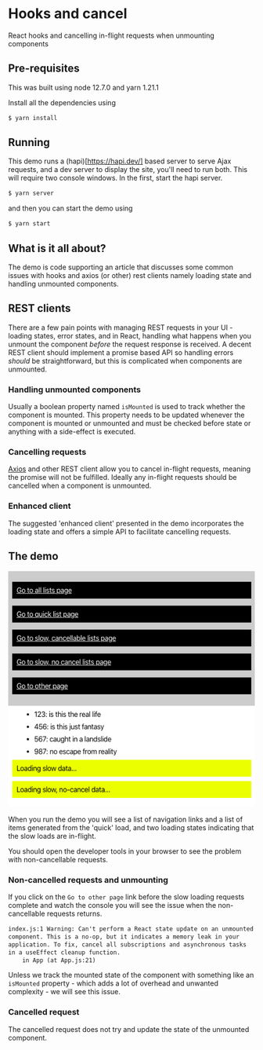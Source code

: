 # Hooks and cancel

React hooks and cancelling in-flight requests when unmounting components

## Pre-requisites

This was built using node 12.7.0 and yarn 1.21.1

Install all the dependencies using

```bash
$ yarn install
```

## Running

This demo runs a (hapi)[https://hapi.dev/] based server to serve Ajax requests, and a dev server to display the site, you'll need to run both. This will require two console windows. In the first, start the hapi server.

```bash
$ yarn server
```

and then you can start the demo using

```bash
$ yarn start
```

## What is it all about?

The demo is code supporting an article []() that discusses some common issues with hooks and axios (or other) rest clients namely loading state and handling unmounted components.

## REST clients

There are a few pain points with managing REST requests in your UI - loading states, error states, and in React, handling what happens when you unmount the component _before_ the request response is received. A decent REST client should implement a promise based API so handling errors _should_ be straightforward, but this is complicated when components are unmounted.

### Handling unmounted components

Usually a boolean property named `isMounted` is used to track whether the component is mounted. This property needs to be updated whenever the component is mounted or unmounted and must be checked before state or anything with a side-effect is executed.

### Cancelling requests

[Axios](https://github.com/axios/axios) and other REST client allow you to cancel in-flight requests, meaning the promise will not be fulfilled. Ideally any in-flight requests should be cancelled when a component is unmounted.

### Enhanced client

The suggested 'enhanced client' presented in the demo incorporates the loading state and offers a simple API to facilitate cancelling requests.

## The demo

![](./public/screen-loading.png)

When you run the demo you will see a list of navigation links and a list of items generated from the 'quick' load, and two loading states indicating that the slow loads are in-flight.

You should open the developer tools in your browser to see the problem with non-cancellable requests.

### Non-cancelled requests and unmounting

If you click on the `Go to other page` link before the slow loading requests complete and watch the console you will see the issue when the non-cancellable requests returns.

```
index.js:1 Warning: Can't perform a React state update on an unmounted component. This is a no-op, but it indicates a memory leak in your application. To fix, cancel all subscriptions and asynchronous tasks in a useEffect cleanup function.
    in App (at App.js:21)
```

Unless we track the mounted state of the component with something like an `isMounted` property - which adds a lot of overhead and unwanted complexity - we will see this issue.

### Cancelled request

The cancelled request does not try and update the state of the unmounted component.
